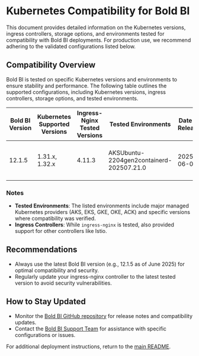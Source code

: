 # Kubernetes Compatibility for Bold BI

This document provides detailed information on the Kubernetes versions, ingress controllers, storage options, and environments tested for compatibility with Bold BI deployments. For production use, we recommend adhering to the validated configurations listed below.

## Compatibility Overview

Bold BI is tested on specific Kubernetes versions and environments to ensure stability and performance. The following table outlines the supported configurations, including Kubernetes versions, ingress controllers, storage options, and tested environments.

| Bold BI Version | Kubernetes Supported Versions | Ingress-Nginx Tested Versions | Tested Environments | Date of Release | Notes |
|-----------------|-------------------------------|-------------------------------|---------------------|-----------------|-------|
| 12.1.5          | 1.31.x, 1.32.x                | 4.11.3                        | AKSUbuntu-2204gen2containerd-202507.21.0 | 2025-06-04 | Recommended for production. Supports Helm and Kubectl deployments. |

### Notes

- **Tested Environments**: The listed environments include major managed Kubernetes providers (AKS, EKS, GKE, OKE, ACK) and specific versions where compatibility was verified.
- **Ingress Controllers**: While `ingress-nginx` is tested, also provided support for other controllers like Istio.

## Recommendations

- Always use the latest Bold BI version (e.g., 12.1.5 as of June 2025) for optimal compatibility and security.
- Regularly update your ingress-nginx controller to the latest tested version to avoid security vulnerabilities.

## How to Stay Updated

- Monitor the [Bold BI GitHub repository](https://github.com/boldbi/boldbi-kubernetes) for release notes and compatibility updates.
- Contact the [Bold BI Support Team](https://www.boldbi.com/support) for assistance with specific configurations or issues.

For additional deployment instructions, return to the [main README](../README.md).
